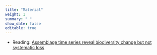 ```yaml
---
title: "Material"
weight: 1
summary: " "
show_date: false
editable: true
---
```



 * Reading: [Assemblage time series reveal biodiversity change but not systematic loss](https://doi.org/10.1126/science.1248484)
